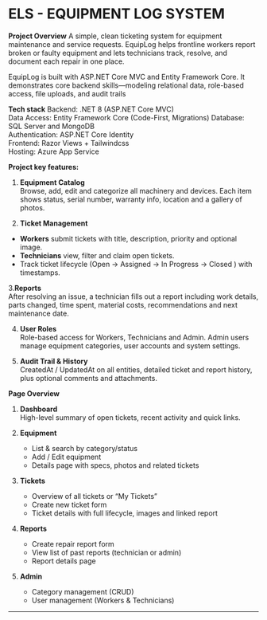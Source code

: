 # ELS - EQUIPMENT LOG SYSTEM

**Project Overview**
A simple, clean ticketing system for equipment maintenance and service requests. 
EquipLog helps frontline workers report broken or faulty equipment and lets technicians track, resolve, and document each repair in one place.

EquipLog is built with ASP.NET Core MVC and Entity Framework Core. 
It demonstrates core backend skills—modeling relational data, role-based access, file uploads, and audit trails

**Tech stack**
  Backend: .NET 8 (ASP.NET Core MVC)  
  Data Access: Entity Framework Core (Code-First, Migrations)
  Database: SQL Server and MongoDB  
  Authentication: ASP.NET Core Identity  
  Frontend: Razor Views + Tailwindcss     
  Hosting: Azure App Service

**Project key features:**
 
1. **Equipment Catalog**  
  Browse, add, edit and categorize all machinery and devices. 
  Each item shows status, serial number, warranty info, location and a gallery of photos.

2. **Ticket Management**  
  - **Workers** submit tickets with title, description, priority and optional image.  
  - **Technicians** view, filter and claim open tickets.  
  - Track ticket lifecycle (Open → Assigned → In Progress → Closed ) with timestamps.

3.**Reports**  
  After resolving an issue, a technician fills out a report including work details,
  parts changed, time spent, material costs, recommendations and next maintenance date.

4. **User Roles**  
  Role-based access for Workers, Technicians and Admin. Admin users manage equipment categories, user accounts and system settings.

5. **Audit Trail & History**  
  CreatedAt / UpdatedAt on all entities, detailed ticket and report history, plus optional comments and attachments.

**Page Overview**
1. **Dashboard**  
   High-level summary of open tickets, recent activity and quick links.

2. **Equipment**  
   - List & search by category/status  
   - Add / Edit equipment  
   - Details page with specs, photos and related tickets

3. **Tickets**  
   - Overview of all tickets or “My Tickets”  
   - Create new ticket form  
   - Ticket details with full lifecycle, images and linked report

4. **Reports**  
   - Create repair report form  
   - View list of past reports (technician or admin)  
   - Report details page

5. **Admin**  
   - Category management (CRUD)  
   - User management (Workers & Technicians)  


---
